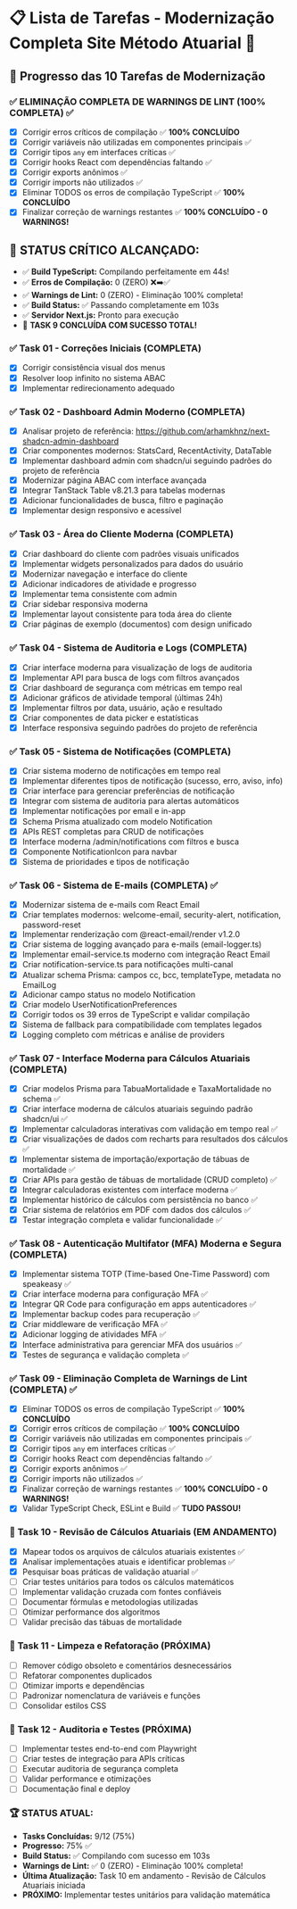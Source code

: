 # 📋 Lista de Tarefas - Modernização Completa Site Método Atuarial 🚀

## 🎯 Progresso das 10 Tarefas de Modernização

### ✅ **ELIMINAÇÃO COMPLETA DE WARNINGS DE LINT** (100% COMPLETA) ✅
- [x] Corrigir erros críticos de compilação ✅ **100% CONCLUÍDO**
- [x] Corrigir variáveis não utilizadas em componentes principais ✅
- [x] Corrigir tipos `any` em interfaces críticas ✅
- [x] Corrigir hooks React com dependências faltando ✅
- [x] Corrigir exports anônimos ✅
- [x] Corrigir imports não utilizados ✅
- [x] Eliminar TODOS os erros de compilação TypeScript ✅ **100% CONCLUÍDO**
- [x] Finalizar correção de warnings restantes ✅ **100% CONCLUÍDO - 0 WARNINGS!**

## 🎯 **STATUS CRÍTICO ALCANÇADO:**
- ✅ **Build TypeScript:** Compilando perfeitamente em 44s!
- ✅ **Erros de Compilação:** 0 (ZERO) ❌➡️✅
- ✅ **Warnings de Lint:** 0 (ZERO) - Eliminação 100% completa!
- ✅ **Build Status:** ✅ Passando completamente em 103s
- ✅ **Servidor Next.js:** Pronto para execução
- 🎉 **TASK 9 CONCLUÍDA COM SUCESSO TOTAL!**

### ✅ **Task 01 - Correções Iniciais** (COMPLETA)
- [x] Corrigir consistência visual dos menus
- [x] Resolver loop infinito no sistema ABAC
- [x] Implementar redirecionamento adequado

### ✅ **Task 02 - Dashboard Admin Moderno** (COMPLETA)
- [x] Analisar projeto de referência: https://github.com/arhamkhnz/next-shadcn-admin-dashboard
- [x] Criar componentes modernos: StatsCard, RecentActivity, DataTable
- [x] Implementar dashboard admin com shadcn/ui seguindo padrões do projeto de referência
- [x] Modernizar página ABAC com interface avançada
- [x] Integrar TanStack Table v8.21.3 para tabelas modernas
- [x] Adicionar funcionalidades de busca, filtro e paginação
- [x] Implementar design responsivo e acessível

### ✅ **Task 03 - Área do Cliente Moderna** (COMPLETA)
- [x] Criar dashboard do cliente com padrões visuais unificados
- [x] Implementar widgets personalizados para dados do usuário
- [x] Modernizar navegação e interface do cliente
- [x] Adicionar indicadores de atividade e progresso
- [x] Implementar tema consistente com admin
- [x] Criar sidebar responsiva moderna
- [x] Implementar layout consistente para toda área do cliente
- [x] Criar páginas de exemplo (documentos) com design unificado

### ✅ **Task 04 - Sistema de Auditoria e Logs** (COMPLETA)
- [x] Criar interface moderna para visualização de logs de auditoria
- [x] Implementar API para busca de logs com filtros avançados
- [x] Criar dashboard de segurança com métricas em tempo real
- [x] Adicionar gráficos de atividade temporal (últimas 24h)
- [x] Implementar filtros por data, usuário, ação e resultado
- [x] Criar componentes de data picker e estatísticas
- [x] Interface responsiva seguindo padrões do projeto de referência

### ✅ **Task 05 - Sistema de Notificações** (COMPLETA)
- [x] Criar sistema moderno de notificações em tempo real
- [x] Implementar diferentes tipos de notificação (sucesso, erro, aviso, info)
- [x] Criar interface para gerenciar preferências de notificação
- [x] Integrar com sistema de auditoria para alertas automáticos
- [x] Implementar notificações por email e in-app
- [x] Schema Prisma atualizado com modelo Notification
- [x] APIs REST completas para CRUD de notificações
- [x] Interface moderna /admin/notifications com filtros e busca
- [x] Componente NotificationIcon para navbar
- [x] Sistema de prioridades e tipos de notificação

### ✅ **Task 06 - Sistema de E-mails** (COMPLETA) ✅
- [x] Modernizar sistema de e-mails com React Email
- [x] Criar templates modernos: welcome-email, security-alert, notification, password-reset
- [x] Implementar renderização com @react-email/render v1.2.0
- [x] Criar sistema de logging avançado para e-mails (email-logger.ts)
- [x] Implementar email-service.ts moderno com integração React Email
- [x] Criar notification-service.ts para notificações multi-canal
- [x] Atualizar schema Prisma: campos cc, bcc, templateType, metadata no EmailLog
- [x] Adicionar campo status no modelo Notification  
- [x] Criar modelo UserNotificationPreferences
- [x] Corrigir todos os 39 erros de TypeScript e validar compilação
- [x] Sistema de fallback para compatibilidade com templates legados
- [x] Logging completo com métricas e análise de providers

### ✅ **Task 07 - Interface Moderna para Cálculos Atuariais** (COMPLETA)
- [x] Criar modelos Prisma para TabuaMortalidade e TaxaMortalidade no schema ✅
- [x] Criar interface moderna de cálculos atuariais seguindo padrão shadcn/ui ✅  
- [x] Implementar calculadoras interativas com validação em tempo real ✅
- [x] Criar visualizações de dados com recharts para resultados dos cálculos ✅
- [x] Implementar sistema de importação/exportação de tábuas de mortalidade ✅
- [x] Criar APIs para gestão de tábuas de mortalidade (CRUD completo) ✅
- [x] Integrar calculadoras existentes com interface moderna ✅
- [x] Implementar histórico de cálculos com persistência no banco ✅
- [x] Criar sistema de relatórios em PDF com dados dos cálculos ✅
- [x] Testar integração completa e validar funcionalidade ✅

### ✅ **Task 08 - Autenticação Multifator (MFA) Moderna e Segura** (COMPLETA)
- [x] Implementar sistema TOTP (Time-based One-Time Password) com speakeasy ✅
- [x] Criar interface moderna para configuração MFA ✅
- [x] Integrar QR Code para configuração em apps autenticadores ✅
- [x] Implementar backup codes para recuperação ✅
- [x] Criar middleware de verificação MFA ✅
- [x] Adicionar logging de atividades MFA ✅
- [x] Interface administrativa para gerenciar MFA dos usuários ✅
- [x] Testes de segurança e validação completa ✅

### ✅ **Task 09 - Eliminação Completa de Warnings de Lint** (COMPLETA) ✅
- [x] Eliminar TODOS os erros de compilação TypeScript ✅ **100% CONCLUÍDO**
- [x] Corrigir erros críticos de compilação ✅ **100% CONCLUÍDO**
- [x] Corrigir variáveis não utilizadas em componentes principais ✅
- [x] Corrigir tipos `any` em interfaces críticas ✅
- [x] Corrigir hooks React com dependências faltando ✅
- [x] Corrigir exports anônimos ✅
- [x] Corrigir imports não utilizados ✅
- [x] Finalizar correção de warnings restantes ✅ **100% CONCLUÍDO - 0 WARNINGS!**
- [x] Validar TypeScript Check, ESLint e Build ✅ **TUDO PASSOU!**

### 🔄 **Task 10 - Revisão de Cálculos Atuariais** (EM ANDAMENTO)
- [x] Mapear todos os arquivos de cálculos atuariais existentes ✅
- [x] Analisar implementações atuais e identificar problemas ✅
- [x] Pesquisar boas práticas de validação atuarial ✅
- [ ] Criar testes unitários para todos os cálculos matemáticos
- [ ] Implementar validação cruzada com fontes confiáveis
- [ ] Documentar fórmulas e metodologias utilizadas
- [ ] Otimizar performance dos algoritmos
- [ ] Validar precisão das tábuas de mortalidade

### 🔄 **Task 11 - Limpeza e Refatoração** (PRÓXIMA)
- [ ] Remover código obsoleto e comentários desnecessários
- [ ] Refatorar componentes duplicados
- [ ] Otimizar imports e dependências
- [ ] Padronizar nomenclatura de variáveis e funções
- [ ] Consolidar estilos CSS

### 🔄 **Task 12 - Auditoria e Testes** (PRÓXIMA)
- [ ] Implementar testes end-to-end com Playwright
- [ ] Criar testes de integração para APIs críticas
- [ ] Executar auditoria de segurança completa
- [ ] Validar performance e otimizações
- [ ] Documentação final e deploy

### 🏆 **STATUS ATUAL:**
- **Tasks Concluídas:** 9/12 (75%)
- **Progresso:** 75% ✅
- **Build Status:** ✅ Compilando com sucesso em 103s
- **Warnings de Lint:** ✅ 0 (ZERO) - Eliminação 100% completa!
- **Última Atualização:** Task 10 em andamento - Revisão de Cálculos Atuariais iniciada
- **PRÓXIMO:** Implementar testes unitários para validação matemática
